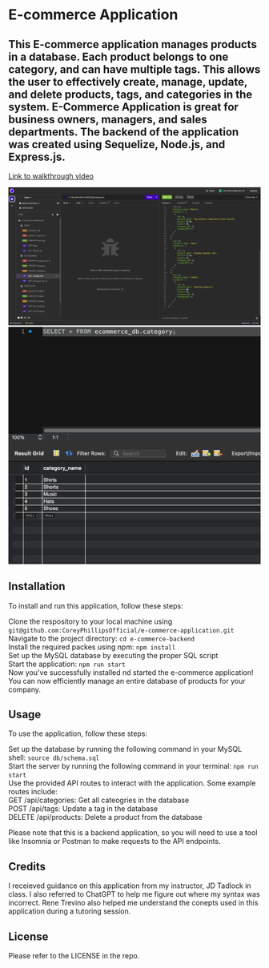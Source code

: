 # E-commerce Application

## This E-commerce application manages products in a database. Each product belongs to one category, and can have multiple tags. This allows the user to effectively create, manage, update, and delete products, tags, and categories in the system. E-Commerce Application is great for business owners, managers, and sales departments. The backend of the application was created using Sequelize, Node.js, and Express.js.

[Link to walkthrough video](https://drive.google.com/drive/folders/1q6pl5vkAAXlntYmRVU6_86-zKumsteGU?usp=sharing)


![Screenshot](./Develop/assets/Screenshot%202023-10-21%20at%202.54.32%20PM.png)
![Screenshot](./Develop/assets/Screenshot%202023-10-21%20at%202.55.33%20PM.png)

## Installation

To install and run this application, follow these steps:

Clone the respository to your local machine using `git@github.com:CoreyPhillipsOfficial/e-commerce-application.git`<br>
Navigate to the project directory: `cd e-commerce-backend`<br>
Install the required packes using npm: `npm install`<br>
Set up the MySQL database by executing the proper SQL script<br>
Start the application: `npm run start`<br>
Now you've successfully installed nd started the e-commerce application! You can now efficiently manage an entire database of products for your company.

## Usage

To use the application, follow these steps:

Set up the database by running the following command in your MySQL shell: `source db/schema.sql`<br>
Start the server by running the following command in your terminal: `npm run start`<br>
Use the provided API routes to interact with the application. Some example routes include:<br>
GET /api/categories: Get all cateogries in the database<br>
POST /api/tags: Update a tag in the database<br>
DELETE /api/products: Delete a product from the database<br>

Please note that this is a backend application, so you will need to use a tool like Insomnia or Postman to make requests to the API endpoints.


## Credits

I receieved guidance on this application from my instructor, JD Tadlock in class. I also referred to ChatGPT to help me figure out where my syntax was incorrect. Rene Trevino also helped me understand the conepts used in this application during a tutoring session.

## License

Please refer to the LICENSE in the repo.